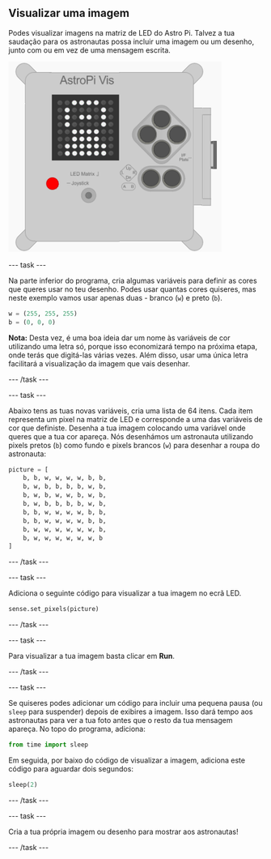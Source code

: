 ## Visualizar uma imagem

Podes visualizar imagens na matriz de LED do Astro Pi. Talvez a tua saudação para os astronautas possa incluir uma imagem ou um desenho, junto com ou em vez de uma mensagem escrita.

![Astronauta](images/astronaut-pic.png)

\--- task \---

Na parte inferior do programa, cria algumas variáveis ​​para definir as cores que queres usar no teu desenho. Podes usar quantas cores quiseres, mas neste exemplo vamos usar apenas duas - branco (`w`) e preto (`b`).

```python
w = (255, 255, 255)
b = (0, 0, 0)
```

**Nota:** Desta vez, é uma boa ideia dar um nome às variáveis ​​de cor utilizando uma letra só, porque isso economizará tempo na próxima etapa, onde terás que digitá-las várias vezes. Além disso, usar uma única letra facilitará a visualização da imagem que vais desenhar.

\--- /task \---

\--- task \---

Abaixo tens as tuas novas variáveis, cria uma lista de 64 itens. Cada item representa um pixel na matriz de LED e corresponde a uma das variáveis ​​de cor que definiste. Desenha a tua imagem colocando uma variável onde queres que a tua cor apareça. Nós desenhámos um astronauta utilizando pixels pretos (`b`) como fundo e pixels brancos (`w`) para desenhar a roupa do astronauta:

```python
picture = [
    b, b, w, w, w, w, b, b,
    b, w, b, b, b, b, w, b,
    b, w, b, w, w, b, w, b,
    b, w, b, b, b, b, w, b,
    b, b, w, w, w, w, b, b,
    b, b, w, w, w, w, b, b,
    b, w, w, w, w, w, w, b,
    b, w, w, w, w, w, w, b
]
```

\--- /task \---

\--- task \---

Adiciona o seguinte código para visualizar a tua imagem no ecrã LED.

```python
sense.set_pixels(picture)
```

\--- /task \---

\--- task \---

Para visualizar a tua imagem basta clicar em **Run**.

\--- /task \---

\--- task \---

Se quiseres podes adicionar um código para incluir uma pequena pausa (ou `sleep` para suspender) depois de exibires a imagem. Isso dará tempo aos astronautas para ver a tua foto antes que o resto da tua mensagem apareça. No topo do programa, adiciona:

```python
from time import sleep
```

Em seguida, por baixo do código de visualizar a imagem, adiciona este código para aguardar dois segundos:

```python
sleep(2)
```

\--- /task \---

\--- task \---

Cria a tua própria imagem ou desenho para mostrar aos astronautas!

\--- /task \---